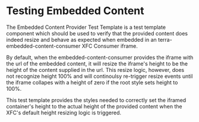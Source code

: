 # Testing Embedded Content

The Embedded Content Provider Test Template is a test template component which should be used to verify that the provided content does indeed resize and behave as expected when embedded in an terra-embedded-content-consumer XFC Consumer iframe. 

By default, when the embedded-content-consumer provides the iframe with the url of the embedded content, it will resize the iframe's height to be the height of the content supplied in the url. This resize logic, however, does not recognize height 100% and will continoulsy re-trigger resize events until the iframe collapes with a height of zero if the root style sets height to 100%. 

This test template provides the styles needed to correctly set the iframed container's height to the actual height of the provided content when the XFC's default height resizing logic is triggered.
